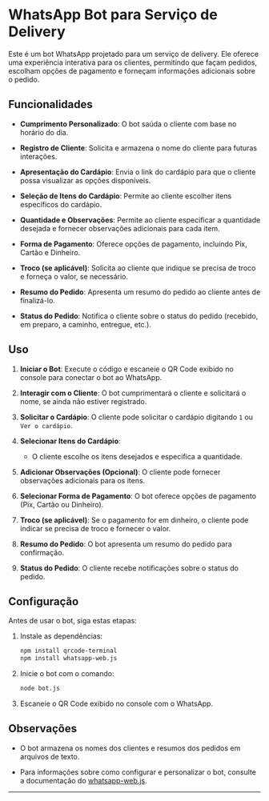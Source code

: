 # WhatsApp Bot para Serviço de Delivery

Este é um bot WhatsApp projetado para um serviço de delivery. Ele oferece uma experiência interativa para os clientes, permitindo que façam pedidos, escolham opções de pagamento e forneçam informações adicionais sobre o pedido.

## Funcionalidades

- **Cumprimento Personalizado**: O bot saúda o cliente com base no horário do dia.

- **Registro de Cliente**: Solicita e armazena o nome do cliente para futuras interações.

- **Apresentação do Cardápio**: Envia o link do cardápio para que o cliente possa visualizar as opções disponíveis.

- **Seleção de Itens do Cardápio**: Permite ao cliente escolher itens específicos do cardápio.

- **Quantidade e Observações**: Permite ao cliente especificar a quantidade desejada e fornecer observações adicionais para cada item.

- **Forma de Pagamento**: Oferece opções de pagamento, incluindo Pix, Cartão e Dinheiro.

- **Troco (se aplicável)**: Solicita ao cliente que indique se precisa de troco e forneça o valor, se necessário.

- **Resumo do Pedido**: Apresenta um resumo do pedido ao cliente antes de finalizá-lo.

- **Status do Pedido**: Notifica o cliente sobre o status do pedido (recebido, em preparo, a caminho, entregue, etc.).

## Uso

1. **Iniciar o Bot**: Execute o código e escaneie o QR Code exibido no console para conectar o bot ao WhatsApp.

2. **Interagir com o Cliente**: O bot cumprimentará o cliente e solicitará o nome, se ainda não estiver registrado.

3. **Solicitar o Cardápio**: O cliente pode solicitar o cardápio digitando `1` ou `Ver o cardápio`.

4. **Selecionar Itens do Cardápio**:
   - O cliente escolhe os itens desejados e especifica a quantidade.

5. **Adicionar Observações (Opcional)**: O cliente pode fornecer observações adicionais para os itens.

6. **Selecionar Forma de Pagamento**: O bot oferece opções de pagamento (Pix, Cartão ou Dinheiro).

7. **Troco (se aplicável)**: Se o pagamento for em dinheiro, o cliente pode indicar se precisa de troco e fornecer o valor.

8. **Resumo do Pedido**: O bot apresenta um resumo do pedido para confirmação.

9. **Status do Pedido**: O cliente recebe notificações sobre o status do pedido.

## Configuração

Antes de usar o bot, siga estas etapas:

1. Instale as dependências:

   ```bash
   npm install qrcode-terminal 
   npm install whatsapp-web.js 
   ```

2. Inicie o bot com o comando:

   ```bash
   node bot.js
   ```

3. Escaneie o QR Code exibido no console com o WhatsApp.

## Observações

- O bot armazena os nomes dos clientes e resumos dos pedidos em arquivos de texto.

- Para informações sobre como configurar e personalizar o bot, consulte a documentação do [whatsapp-web.js](https://github.com/pedroslopez/whatsapp-web.js).

---

